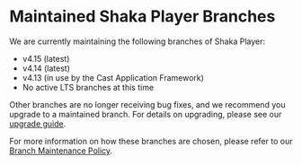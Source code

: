 # Maintained Shaka Player Branches

We are currently maintaining the following branches of Shaka Player:

 - v4.15 (latest)
 - v4.14 (latest)
 - v4.13 (in use by the Cast Application Framework)
 - No active LTS branches at this time

Other branches are no longer receiving bug fixes, and we recommend you upgrade
to a maintained branch.  For details on upgrading, please see our
[upgrade guide](https://shaka-player-demo.appspot.com/docs/api/tutorial-upgrade.html).

For more information on how these branches are chosen, please refer to our
[Branch Maintenance Policy](https://shaka-project.github.io/maintenance/shaka-player.html#branch-maintenance-policy).
